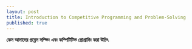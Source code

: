 ```yaml
---
layout: post
title: Introduction to Competitive Programming and Problem-Solving
published: true
---
```


**কেন আমাদের প্রব্লেম সল্ভিং এবং কম্পিটিটিভ প্রোগ্রামিং করা উচিৎ**


